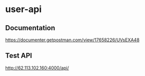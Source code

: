 # user-api

## Documentation
https://documenter.getpostman.com/view/17658226/UVsEXA48

## Test API
http://62.113.102.160:4000/api/

